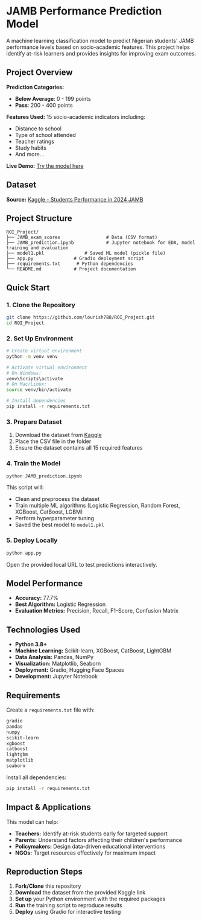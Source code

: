 # JAMB Performance Prediction Model

A machine learning classification model to predict Nigerian students' JAMB performance levels based on socio-academic features. This project helps identify at-risk learners and provides insights for improving exam outcomes.

## Project Overview

**Prediction Categories:**
- **Below Average**: 0 - 199 points
- **Pass**: 200 - 400 points

**Features Used:** 15 socio-academic indicators including:
- Distance to school
- Type of school attended
- Teacher ratings
- Study habits
- And more...

**Live Demo:** [Try the model here](https://huggingface.co/spaces/Fluospark128/ROI_Project)

## Dataset

**Source:** [Kaggle - Students Performance in 2024 JAMB](https://www.kaggle.com/datasets/idowuadamo/students-performance-in-2024-jamb)

## Project Structure

```
ROI_Project/
├── JAMB_exam_scores                 # Data (CSV format)
├── JAMB_prediction.ipynb            # Jupyter notebook for EDA, model training and evaluation
├── model1.pkl               # Saved ML model (pickle file)
├── app.py               # Gradio deployment script
├── requirements.txt      # Python dependencies
└── README.md            # Project documentation
```

## Quick Start

### 1. Clone the Repository

```bash
git clone https://github.com/lourish788/ROI_Project.git
cd ROI_Project
```

### 2. Set Up Environment

```bash
# Create virtual environment
python -m venv venv

# Activate virtual environment
# On Windows:
venv\Scripts\activate
# On Mac/Linux:
source venv/bin/activate

# Install dependencies
pip install -r requirements.txt
```

### 3. Prepare Dataset

1. Download the dataset from [Kaggle](https://www.kaggle.com/datasets/idowuadamo/students-performance-in-2024-jamb)
2. Place the CSV file in the folder
3. Ensure the dataset contains all 15 required features

### 4. Train the Model

```bash
python JAMB_prediction.ipynb
```

This script will:
- Clean and preprocess the dataset
- Train multiple ML algorithms (Logistic Regression, Random Forest, XGBoost, CatBoost, LGBM)
- Perform hyperparameter tuning
- Saved the best model to `model1.pkl`

### 5. Deploy Locally

```bash
python app.py
```

Open the provided local URL to test predictions interactively.

## Model Performance

- **Accuracy:** 77.7%
- **Best Algorithm:** Logistic Regression
- **Evaluation Metrics:** Precision, Recall, F1-Score, Confusion Matrix

## Technologies Used

- **Python 3.8+**
- **Machine Learning:** Scikit-learn, XGBoost, CatBoost, LightGBM
- **Data Analysis:** Pandas, NumPy
- **Visualization:** Matplotlib, Seaborn
- **Deployment:** Gradio, Hugging Face Spaces
- **Development:** Jupyter Notebook

## Requirements

Create a `requirements.txt` file with:

```txt
gradio
pandas
numpy
scikit-learn
xgboost
catboost
lightgbm 
matplotlib
seaborn

```

Install all dependencies:
```bash
pip install -r requirements.txt
```

## Impact & Applications

This model can help:
- **Teachers:** Identify at-risk students early for targeted support
- **Parents:** Understand factors affecting their children's performance
- **Policymakers:** Design data-driven educational interventions
- **NGOs:** Target resources effectively for maximum impact

## Reproduction Steps

1. **Fork/Clone** this repository
2. **Download** the dataset from the provided Kaggle link
3. **Set up** your Python environment with the required packages
4. **Run** the training script to reproduce results
5. **Deploy** using Gradio for interactive testing

